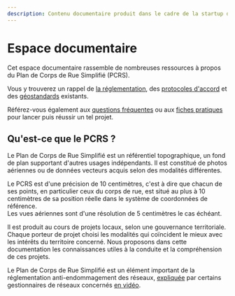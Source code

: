 ```yaml
---
description: Contenu documentaire produit dans le cadre de la startup d'état OpenPCRS
---
```


# Espace documentaire

Cet espace documentaire rassemble de nombreuses ressources à propos du Plan de Corps de Rue Simplifié (PCRS).

Vous y trouverez un rappel de [la réglementation](contexte/reglementation/), des [protocoles d'accord](contexte/protocoles-daccords.md) et des [géostandards](contexte/geostandards/) existants.

Référez-vous également aux [questions fréquentes](les-projets-pcrs/questions-les-plus-frequentes.md) ou aux [fiches pratiques](les-projets-pcrs/construction.md) pour lancer puis réussir un tel projet.

## Qu'est-ce que le PCRS ?

Le Plan de Corps de Rue Simplifié est un référentiel topographique, un fond de plan supportant d'autres usages indépendants. Il est constitué de photos aériennes ou de données vecteurs acquis selon des modalités différentes.

Le PCRS est d'une précision de 10 centimètres, c'est à dire que chacun de ses points, en particulier ceux du corps de rue, est situé au plus à 10 centimètres de sa position réelle dans le système de coordonnées de référence.\
Les vues aériennes sont d'une résolution de 5 centimètres le cas échéant.

Il est produit au cours de projets locaux, selon une gouvernance territoriale. Chaque porteur de projet choisi les modalités qui coïncident le mieux avec les intérêts du territoire concerné. Nous proposons dans cette documentation les connaissances utiles à la conduite et la compréhension de ces projets.

Le Plan de Corps de Rue Simplifié est un élément important de la réglementation anti-endommagement des réseaux, [expliquée](https://www.youtube.com/watch?v=vWneO6kpJxs) par certains gestionnaires de réseaux concernés [en vidéo](https://www.youtube.com/watch?v=vWneO6kpJxs).
